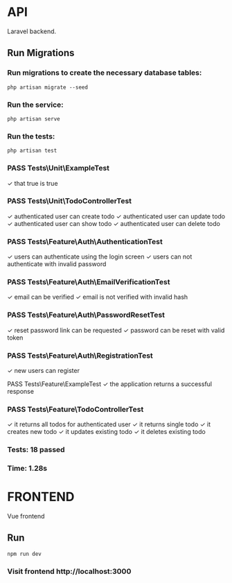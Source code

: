 # API

Laravel backend.

## Run Migrations
### Run migrations to create the necessary database tables:

`
php artisan migrate --seed
`

### Run the service:

`
php artisan serve
`

### Run the tests:

`
php artisan test
`

### PASS  Tests\Unit\ExampleTest
  ✓ that true is true

### PASS  Tests\Unit\TodoControllerTest
  ✓ authenticated user can create todo
  ✓ authenticated user can update todo
  ✓ authenticated user can show todo
  ✓ authenticated user can delete todo

### PASS  Tests\Feature\Auth\AuthenticationTest
  ✓ users can authenticate using the login screen
  ✓ users can not authenticate with invalid password

### PASS  Tests\Feature\Auth\EmailVerificationTest
  ✓ email can be verified
  ✓ email is not verified with invalid hash

### PASS  Tests\Feature\Auth\PasswordResetTest
  ✓ reset password link can be requested
  ✓ password can be reset with valid token

### PASS  Tests\Feature\Auth\RegistrationTest
  ✓ new users can register

   PASS  Tests\Feature\ExampleTest
  ✓ the application returns a successful response

### PASS  Tests\Feature\TodoControllerTest
  ✓ it returns all todos for authenticated user
  ✓ it returns single todo
  ✓ it creates new todo
  ✓ it updates existing todo
  ✓ it deletes existing todo

### Tests:  18 passed
### Time:   1.28s
  
# FRONTEND

Vue frontend

## Run 

`
npm run dev
`

### Visit frontend http://localhost:3000

